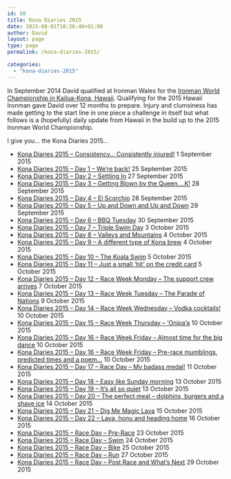 ```yaml
---
id: 50
title: Kona Diaries 2015
date: 2015-08-01T18:26:40+01:00
author: David
layout: page
type: page
permalink: /kona-diaries-2015/

categories: 
  - "kona-diaries-2015"
---
```

In September 2014 David qualified at Ironman Wales for the [Ironman World Championship in Kailua-Kona, Hawaii](http://www.ironman.com/triathlon/events/americas/ironman/world-championship.aspx). Qualifying for the 2015 Hawaii Ironman gave David over 12 months to prepare.  Injury and clumsiness has made getting to the start line in one piece a challenge in itself but what follows is a (hopefully) daily update from Hawaii in the build up to the 2015 Ironman World Championship.

I give you… the Kona Diaries 2015…

*   [Kona Diaries 2015 – Consistency… Consistently injured!](/2015/09/kona-diaries-2015-consistency-consistently-injured/) 1 September 2015
*   [Kona Diaries 2015 – Day 1 – We’re back!](/2015/09/kona-diaries-2015-day-1-were-back/) 25 September 2015
*   [Kona Diaries 2015 – Day 2 – Settling In](/2015/09/kona-diaries-2015-day-2-settling-in/) 27 September 2015
*   [Kona Diaries 2015 – Day 3 – Getting Blown by the Queen….K!](/2015/09/kona-diaries-2015-day-3-getting-blown-by-the-queen-k/) 28 September 2015
*   [Kona Diaries 2015 – Day 4 – El Scorchio](/2015/09/kona-diaries-2015-day-4-el-scorchio/) 28 September 2015
*   [Kona Diaries 2015 – Day 5 – Up and Down and Up and Down](/2015/09/kona-diaries-2015-day-5-up-and-down-and-up-and-down/) 29 September 2015
*   [Kona Diaries 2015 – Day 6 – BBQ Tuesday](/2015/09/kona-diaries-2015-day-6-bbq-tuesday/) 30 September 2015
*   [Kona Diaries 2015 – Day 7 – Triple Swim Day](/2015/10/kona-diaries-2015-day-7-triple-swim-day/) 3 October 2015
*   [Kona Diaries 2015 – Day 8 – Valleys and Mountains](/2015/10/kona-diaries-2015-day-8-valleys-and-mountains/) 4 October 2015
*   [Kona Diaries 2015 – Day 9 – A different type of Kona brew](/2015/10/kona-diaries-2015-day-9-a-different-type-of-kona-brew/) 4 October 2015
*   [Kona Diaries 2015 – Day 10 – The Koala Swim](/2015/10/kona-diaries-2015-day-10-the-koala-swim/) 5 October 2015
*   [Kona Diaries 2015 – Day 11 – Just a small ‘hit’ on the credit card](/2015/10/kona-diaries-2015-day-11-just-a-small-hit-on-the-credit-card/) 5 October 2015
*   [Kona Diaries 2015 – Day 12 – Race Week Monday – The support crew arrives](/2015/10/kona-diaries-2015-day-12-race-week-monday-the-support-crew-arrives/) 7 October 2015
*   [Kona Diaries 2015 – Day 13 – Race Week Tuesday – The Parade of Nations](/2015/10/kona-diaries-2015-day-13-race-week-tuesday-the-parade-of-nations/) 9 October 2015
*   [Kona Diaries 2015 – Day 14 – Race Week Wednesday – Vodka cocktails!](/2015/10/kona-diaries-2015-day-14-race-week-wednesday-vodka-cocktails/) 10 October 2015
*   [Kona Diaries 2015 – Day 15 – Race Week Thursday – ‘Onipa’a](/2015/10/kona-diaries-2015-race-week-thursday-onipaa/) 10 October 2015
*   [Kona Diaries 2015 – Day 16 – Race Week Friday – Almost time for the big dance](/2015/10/kona-diaries-2015-day-16-race-week-friday-almost-time-for-the-big-dance/) 10 October 2015
*   [Kona Diaries 2015 – Day 16 – Race Week Friday – Pre-race mumblings, predicted times and a poem…](/2015/10/kona-diaries-2015-day-16-race-week-friday-pre-race-mumblings-predicted-times-and-a-poem/) 10 October 2015
*   [Kona Diaries 2015 – Day 17 – Race Day – My badass medal!](/2015/10/kona-diaries-2015-day-17-race-day-my-badass-medal/) 11 October 2015
*   [Kona Diaries 2015 – Day 18 – Easy like Sunday morning](/2015/10/kona-diaries-2015-day-18-easy-like-sunday-morning/) 13 October 2015
*   [Kona Diaries 2015 – Day 19 – It’s all so quiet](/2015/10/kona-diaries-2015-day-19-its-all-so-quiet/) 13 October 2015
*   [Kona Diaries 2015 – Day 20 – The perfect meal – dolphins, burgers and a shave ice](/2015/10/kona-diaries-2015-day-20-the-perfect-meal-dolphins-burgers-and-a-shave-ice/) 14 October 2015
*   [Kona Diaries 2015 – Day 21 – Dig Me Magic Lava](/2015/10/kona-diaries-2015-day-21-dig-me-magic-lava/) 15 October 2015
*   [Kona Diaries 2015 – Day 22 – Lava, honu and heading home](/2015/10/kona-diaries-2015-day-22-lava-honu-and-heading-home/) 16 October 2015
*   [Kona Diaries 2015 – Race Day – Pre-Race](/2015/10/kona-diaries-2015-race-day-pre-race/) 23 October 2015
*   [Kona Diaries 2015 – Race Day – Swim](/2015/10/kona-diaries-2015-race-day-swim/) 24 October 2015
*   [Kona Diaries 2015 – Race Day – Bike](/2015/10/kona-diaries-2015-race-day-bike/) 25 October 2015
*   [Kona Diaries 2015 – Race Day – Run](/2015/10/kona-diaries-2015-race-day-run/) 27 October 2015
*   [Kona Diaries 2015 – Race Day – Post Race and What’s Next](/2015/10/kona-diaries-2015-race-day-post-race-and-whats-next/) 29 October 2015